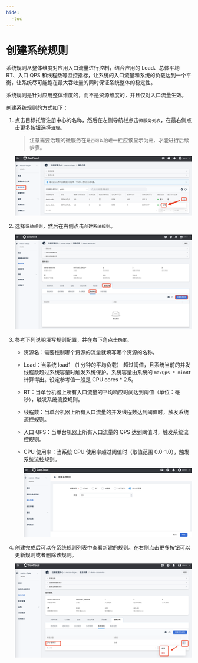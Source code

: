 ```yaml
---
hide:
  -toc
---
```


# 创建系统规则

系统规则从整体维度对应用入口流量进行控制，结合应用的 Load、总体平均 RT、入口 QPS 和线程数等监控指标，让系统的入口流量和系统的负载达到一个平衡，让系统尽可能跑在最大吞吐量的同时保证系统整体的稳定性。

系统规则是针对应用整体维度的，而不是资源维度的，并且仅对入口流量生效。

创建系统规则的方式如下：

1. 点击目标托管注册中心的名称，然后在左侧导航栏点击`微服务列表`，在最右侧点击更多按钮选择`治理`。

    > 注意需要治理的微服务在`是否可以治理`一栏应该显示为`是`，才能进行后续步骤。

    ![微服务列表](../../../images/gov00.png)

2. 选择`系统规则`，然后在右侧点击`创建系统规则`。

    ![微服务列表](../../../images/gov14.png)

3. 参考下列说明填写规则配置，并在右下角点击`确定`。

    - 资源名：需要控制哪个资源的流量就填写哪个资源的名称。
    - Load：当系统 load1 （1 分钟的平均负载） 超过阈值，且系统当前的并发线程数超过系统容量时触发系统保护。系统容量由系统的 `maxQps * minRt` 计算得出。设定参考值一般是 CPU cores * 2.5。
    - RT：当单台机器上所有入口流量的平均响应时间达到阈值（单位：毫秒），触发系统流控规则。
    - 线程数：当单台机器上所有入口流量的并发线程数达到阈值时，触发系统流控规则。
    - 入口 QPS：当单台机器上所有入口流量的 QPS 达到阈值时，触发系统流控规则。
    - CPU 使用率：当系统 CPU 使用率超过阈值时（取值范围 0.0-1.0），触发系统流控规则。

        ![微服务列表](../../../images/gov15.png)

4. 创建完成后可以在系统规则列表中查看新建的规则。在右侧点击更多按钮可以更新规则或者删除该规则。

    ![流控规则列表](../../../images/gov16.png)
